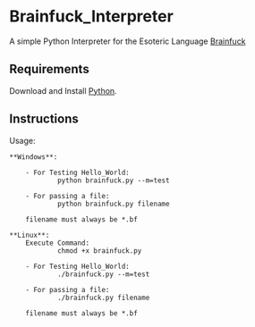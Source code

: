 # Brainfuck_Interpreter

A simple Python Interpreter for the Esoteric Language [Brainfuck](https://en.wikipedia.org/wiki/Brainfuck)

## Requirements

Download and Install [Python](https://www.python.org).

## Instructions

Usage:

    **Windows**:

        - For Testing Hello_World:
                python brainfuck.py --m=test

        - For passing a file:
                python brainfuck.py filename

        filename must always be *.bf

    **Linux**:
        Execute Command:
                chmod +x brainfuck.py

        - For Testing Hello_World:
                ./brainfuck.py --m=test

        - For passing a file:
                ./brainfuck.py filename

        filename must always be *.bf

